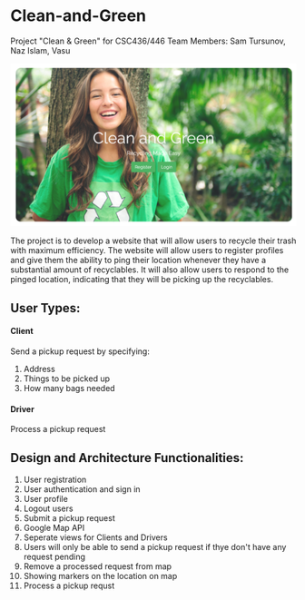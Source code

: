 # Clean-and-Green
Project "Clean &amp; Green" for CSC436/446
Team Members: Sam Tursunov, Naz Islam, Vasu

![Clean and Green Logo](./public/css/img/hero.jpg)

The project is to develop a website that will allow users to recycle their trash with maximum efficiency. The website will allow users to register profiles and give them the ability to ping their location whenever they have a substantial amount of recyclables. It will also allow users to respond to the pinged location, indicating that they will be picking up the recyclables.

## User Types:
#### **Client**

Send a pickup request by specifying:
1. Address
2. Things to be picked up
3. How many bags needed

#### **Driver**
Process a pickup request

## Design and Architecture Functionalities:
1. User registration
2. User authentication and sign in
3. User profile
4. Logout users
5. Submit a pickup request
6. Google Map API
7. Seperate views for Clients and Drivers
8. Users will only be able to send a pickup request if thye don't have any request pending
9. Remove a processed request from map
10. Showing markers on the location on map
11. Process a pickup requst

